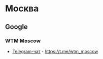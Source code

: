 # Москва

## Google

### WTM Moscow
- [Telegram-чат](https://t.me/wtm_moscow) - https://t.me/wtm_moscow
